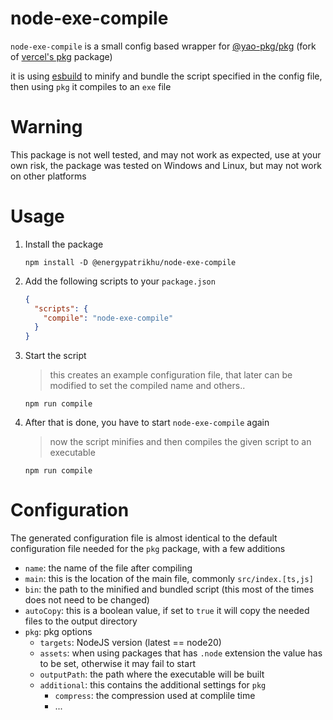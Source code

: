 # node-exe-compile
`node-exe-compile` is a small config based wrapper for [@yao-pkg/pkg](https://github.com/yao-pkg/pkg) (fork of [vercel's pkg](https://github.com/vercel/pkg) package)

it is using [esbuild](https://github.com/evanw/esbuild) to minify and bundle the script specified in the config file, then using `pkg` it compiles to an `exe` file

# Warning
This package is not well tested, and may not work as expected, use at your own risk,
the package was tested on Windows and Linux, but may not work on other platforms

# Usage
1. Install the package
    ```
    npm install -D @energypatrikhu/node-exe-compile
    ```

2. Add the following scripts to your `package.json`
    ```json
    {
      "scripts": {
        "compile": "node-exe-compile"
      }
    }
    ```

3. Start the script
    > this creates an example configuration file, that later can be modified to set the compiled name and others..
    ```
    npm run compile
    ```

4. After that is done, you have to start `node-exe-compile` again
    > now the script minifies and then compiles the given script to an executable
    ```
    npm run compile
    ```

# Configuration
The generated configuration file is almost identical to the default configuration file needed for the `pkg` package, with a few additions
- `name`: the name of the file after compiling
- `main`: this is the location of the main file, commonly `src/index.[ts,js]`
- `bin`: the path to the minified and bundled script (this most of the times does not need to be changed)
- `autoCopy`: this is a boolean value, if set to `true` it will copy the needed files to the output directory
- `pkg`: pkg options
  - `targets`: NodeJS version (latest == node20)
  - `assets`: when using packages that has `.node` extension the value has to be set, otherwise it may fail to start
  - `outputPath`: the path where the executable will be built
  - `additional`: this contains the additional settings for `pkg`
    - `compress`: the compression used at complile time
    - ...
